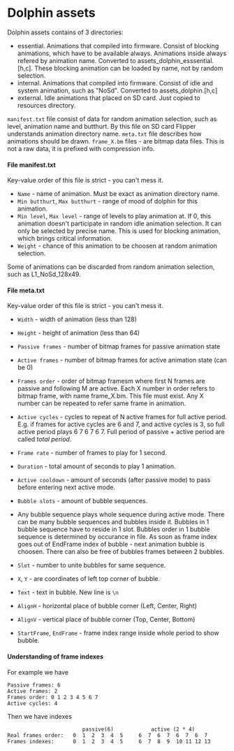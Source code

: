 # Dolphin assets

Dolphin assets contains of 3 directories:
- essential. Animations that compiled into firmware. Consist of blocking animations, which have to be available always. Animations inside always refered by animation name. Converted to assets\_dolphin\_esssential.[h,c]. These blocking animation can be loaded by name, not by random selection.
- internal. Animations that compiled into firmware. Consist of idle and system animation, such as "NoSd". Converted to assets\_dolphin.[h,c]
- external. Idle animations that placed on SD card. Just copied to resources directory.

`manifest.txt` file consist of data for random animation selection, such as level, animation name and butthurt. By this file on SD card Flipper understands animation directory name.
`meta.txt` file describes how animations should be drawn.
`frame_X.bm` files - are bitmap data files. This is not a raw data, it is prefixed with compression info.

#### File manifest.txt
Key-value order of this file is strict - you can't mess it.
- `Name` - name of animation. Must be exact as animation directory name.
- `Min butthurt`, `Max butthurt` - range of mood of dolphin for this animation.
- `Min level`, `Max level` - range of levels to play animation at. If 0, this animation doesn't participate in random idle animation selection. It can only be selected by precise name. This is used for blocking animation, which brings critical information.
- `Weight` - chance of this animation to be choosen at random animation selection.

Some of animations can be discarded from random animation selection, such as L1\_NoSd\_128x49.

#### File meta.txt
Key-value order of this file is strict - you can't mess it.
- `Width` - width of animation (less than 128)
- `Height` - height of animation (less than 64)
- `Passive frames` - number of bitmap frames for passive animation state
- `Active frames` - number of bitmap frames for active animation state (can be 0)
- `Frames order` - order of bitmap framesm where first N frames are passive and following M are active. Each X number in order refers to bitmap frame, with name frame\_X.bm. This file must exist. Any X number can be repeated to refer same frame in animation.
- `Active cycles` - cycles to repeat of N active frames for full active period. E.g. if frames for active cycles are 6 and 7, and active cycles is 3, so full active period plays 6 7 6 7 6 7. Full period of passive + active period are called *total period*.
- `Frame rate` - number of frames to play for 1 second.
- `Duration` - total amount of seconds to play 1 animation.
- `Active cooldown` - amount of seconds (after passive mode) to pass before entering next active mode.

- `Bubble slots` - amount of bubble sequences.
- Any bubble sequence plays whole sequence during active mode. There can be many bubble sequences and bubbles inside it. Bubbles in 1 bubble sequence have to reside in 1 slot. Bubbles order in 1 bubble sequence is determined by occurance in file. As soon as frame index goes out of EndFrame index of bubble - next animation bubble is choosen. There can also be free of bubbles frames between 2 bubbles.

- `Slot` - number to unite bubbles for same sequence.
- `X`, `Y` - are coordinates of left top corner of bubble.
- `Text` - text in bubble. New line is `\n`
- `AlignH` - horizontal place of bubble corner (Left, Center, Right)
- `AlignV` - vertical place of bubble corner (Top, Center, Bottom)
- `StartFrame`, `EndFrame` - frame index range inside whole period to show bubble.

#### Understanding of frame indexes
For example we have
```
Passive frames: 6
Active frames: 2
Frames order: 0 1 2 3 4 5 6 7
Active cycles: 4
```
Then we have indexes
```
                        passive(6)            active (2 * 4)
Real frames order:   0  1  2  3  4  5     6  7  6  7  6  7  6  7
Frames indexes:      0  1  2  3  4  5     6  7  8  9  10 11 12 13
```

